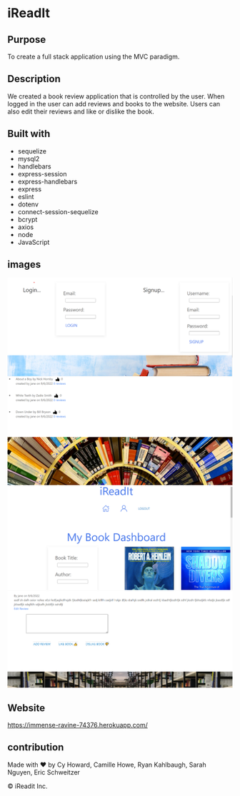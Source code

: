 # iReadIt


## Purpose

To create a full stack application using the MVC paradigm.


## Description

We created a book review application that is controlled by the user. When logged in the user can add reviews and books to the website. Users can also edit their reviews and like or dislike the book.


## Built with
* sequelize
* mysql2
* handlebars
* express-session
* express-handlebars
* express
* eslint
* dotenv
* connect-session-sequelize
* bcrypt
* axios
* node
* JavaScript




## images

![](./public/images/Screenshot%202022-09-07%20181020.png)
![](./public/images/Screenshot%202022-09-07%20181103.png)
![](./public/images/Screenshot%202022-09-07%20181120.png)
![](./public/images/Screenshot%202022-09-07%20181248.png)


## Website
https://immense-ravine-74376.herokuapp.com/


## contribution
Made with ❤️ by Cy Howard, Camille Howe, Ryan Kahlbaugh, Sarah Nguyen, Eric Schweitzer

&copy; iReadit Inc.